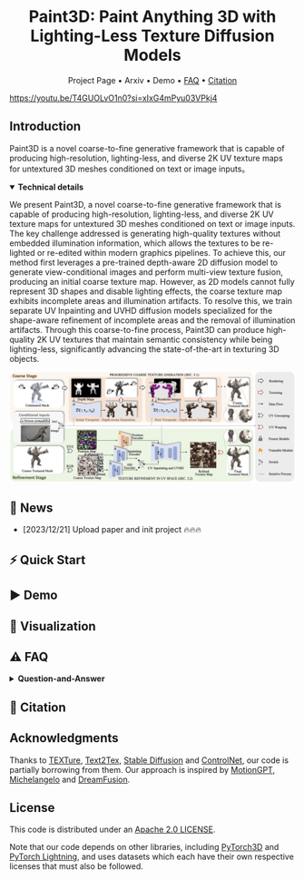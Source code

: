 

<div align="center">
    <h1> <a>Paint3D: Paint Anything 3D with Lighting-Less Texture Diffusion Models</a></h1>

<p align="center">
  <a >Project Page</a> •
  <a >Arxiv</a> •
  Demo •
  <a href="#️-faq">FAQ</a> •
  <a href="#-citation">Citation</a>
</p>

</div>

https://youtu.be/T4GUOLvO1n0?si=xIxG4mPyu03VPkj4

##  Introduction

Paint3D is a novel coarse-to-fine generative framework that is capable of producing high-resolution, lighting-less, and diverse 2K UV texture maps for untextured 3D meshes conditioned on text or image inputs。

<details open="open">
    <summary><b>Technical details</b></summary>

We present Paint3D, a novel coarse-to-fine generative framework that is capable of producing high-resolution, lighting-less, and diverse 2K UV texture maps for untextured 3D meshes conditioned on text or image inputs. The key challenge addressed is generating high-quality textures without embedded illumination information, which allows the textures to be re-lighted or re-edited within modern graphics pipelines. To achieve this, our method first leverages a pre-trained depth-aware 2D diffusion model to generate view-conditional images and perform multi-view texture fusion, producing an initial coarse texture map. However, as 2D models cannot fully represent 3D shapes and disable lighting effects, the coarse texture map exhibits incomplete areas and illumination artifacts. To resolve this, we train separate UV Inpainting and UVHD diffusion models specialized for the shape-aware refinement of incomplete areas and the removal of illumination artifacts. Through this coarse-to-fine process, Paint3D can produce high-quality 2K UV textures that maintain semantic consistency while being lighting-less, significantly advancing the state-of-the-art in texturing 3D objects.

<img width="1194" alt="pipeline" src="./assets/images/pipeline.jpg">
</details>

## 🚩 News

- [2023/12/21] Upload paper and init project 🔥🔥🔥

## ⚡ Quick Start

<!-- <details>
  <summary><b>Setup and download</b></summary>

</details> -->

## ▶️ Demo

<!-- <details>
  <summary><b>Webui</b></summary>


</details> -->

## 👀 Visualization

## ⚠️ FAQ

<details> <summary><b>Question-and-Answer</b></summary>
    

</details>
</details>

## 📖 Citation



## Acknowledgments

Thanks to [TEXTure](https://github.com/TEXTurePaper/TEXTurePaper), 
[Text2Tex](https://github.com/daveredrum/Text2Tex), 
[Stable Diffusion](https://github.com/CompVis/stable-diffusion) and [ControlNet](https://github.com/lllyasviel/ControlNet), our code is partially borrowing from them. 
Our approach is inspired by [MotionGPT](https://github.com/OpenMotionLab/MotionGPT), [Michelangelo](https://neuralcarver.github.io/michelangelo/) and [DreamFusion](https://dreamfusion3d.github.io/).

## License

This code is distributed under an [Apache 2.0 LICENSE](LICENSE).

Note that our code depends on other libraries, including [PyTorch3D](https://pytorch3d.org/) and [PyTorch Lightning](https://lightning.ai/), and uses datasets which each have their own respective licenses that must also be followed.